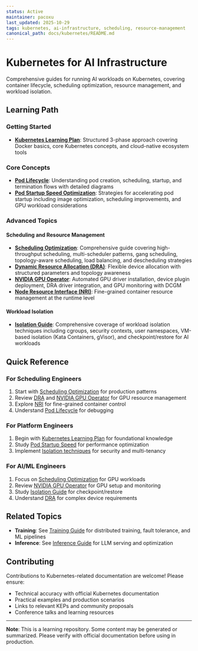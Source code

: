 ```yaml
---
status: Active
maintainer: pacoxu
last_updated: 2025-10-29
tags: kubernetes, ai-infrastructure, scheduling, resource-management
canonical_path: docs/kubernetes/README.md
---
```


# Kubernetes for AI Infrastructure

Comprehensive guides for running AI workloads on Kubernetes, covering
container lifecycle, scheduling optimization, resource management, and
workload isolation.

## Learning Path

### Getting Started

- **[Kubernetes Learning Plan](./learning-plan.md)**: Structured 3-phase
  approach covering Docker basics, core Kubernetes concepts, and cloud-native
  ecosystem tools

### Core Concepts

- **[Pod Lifecycle](./pod-lifecycle.md)**: Understanding pod creation,
  scheduling, startup, and termination flows with detailed diagrams
- **[Pod Startup Speed Optimization](./pod-startup-speed.md)**: Strategies
  for accelerating pod startup including image optimization, scheduling
  improvements, and GPU workload considerations

### Advanced Topics

#### Scheduling and Resource Management

- **[Scheduling Optimization](./scheduling-optimization.md)**: Comprehensive
  guide covering high-throughput scheduling, multi-scheduler patterns,
  gang scheduling, topology-aware scheduling, load balancing, and
  descheduling strategies
- **[Dynamic Resource Allocation (DRA)](./dra.md)**: Flexible device
  allocation with structured parameters and topology awareness
- **[NVIDIA GPU Operator](./nvidia-gpu-operator.md)**: Automated GPU driver
  installation, device plugin deployment, DRA driver integration, and GPU
  monitoring with DCGM
- **[Node Resource Interface (NRI)](./nri.md)**: Fine-grained container
  resource management at the runtime level

#### Workload Isolation

- **[Isolation Guide](./isolation.md)**: Comprehensive coverage of workload
  isolation techniques including cgroups, security contexts, user namespaces,
  VM-based isolation (Kata Containers, gVisor), and checkpoint/restore for
  AI workloads

## Quick Reference

### For Scheduling Engineers

1. Start with [Scheduling Optimization](./scheduling-optimization.md) for
   production patterns
2. Review [DRA](./dra.md) and [NVIDIA GPU Operator](./nvidia-gpu-operator.md)
   for GPU resource management
3. Explore [NRI](./nri.md) for fine-grained container control
4. Understand [Pod Lifecycle](./pod-lifecycle.md) for debugging

### For Platform Engineers

1. Begin with [Kubernetes Learning Plan](./kubernetes.md) for foundational
   knowledge
2. Study [Pod Startup Speed](./pod-startup-speed.md) for performance
   optimization
3. Implement [Isolation techniques](./isolation.md) for security and
   multi-tenancy

### For AI/ML Engineers

1. Focus on [Scheduling Optimization](./scheduling-optimization.md) for
   GPU workloads
2. Review [NVIDIA GPU Operator](./nvidia-gpu-operator.md) for GPU setup and
   monitoring
3. Study [Isolation Guide](./isolation.md) for checkpoint/restore
4. Understand [DRA](./dra.md) for complex device requirements

## Related Topics

- **Training**: See [Training Guide](../training/README.md) for distributed
  training, fault tolerance, and ML pipelines
- **Inference**: See [Inference Guide](../inference/README.md) for LLM
  serving and optimization

## Contributing

Contributions to Kubernetes-related documentation are welcome! Please ensure:

- Technical accuracy with official Kubernetes documentation
- Practical examples and production scenarios
- Links to relevant KEPs and community proposals
- Conference talks and learning resources

---

**Note**: This is a learning repository. Some content may be generated or
summarized. Please verify with official documentation before using in
production.
